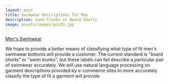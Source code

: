 ```yaml
---
layout: post
title: Swimwear Descriptions for Men
description: Swim Trunks or Board Shorts
image: assets/images/pic01.jpg
---
```

[Men's Swimwear](https://github.com/CliffordBridges/swimwear-descriptions-for-men)

We hope to provide a better means of classifying  what type of fit men's swimwear bottoms will provide a customer. 
The current standard is "board shorts" or "swim trunks", but these labels can fail describe a particular pair of swimwear accurately. 
We will use natural language processing on garment descriptions provided by e-commerce sites to more accurately classify the type of fit a garment will provide.
